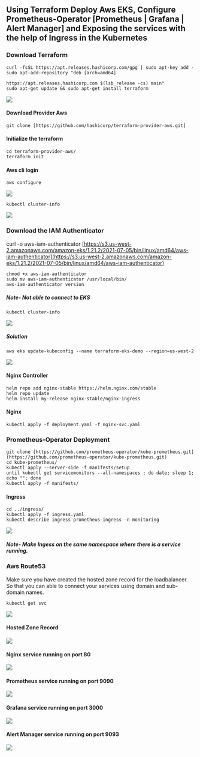 
## Using Terraform Deploy Aws EKS, Configure Prometheus-Operator [Prometheus | Grafana | Alert Manager] and Exposing the services with the help of Ingress in the Kubernetes
### Download Terraform
    curl -fsSL https://apt.releases.hashicorp.com/gpg | sudo apt-key add -
    sudo apt-add-repository "deb [arch=amd64] 

    https://apt.releases.hashicorp.com $(lsb_release -cs) main"
    sudo apt-get update && sudo apt-get install terraform


![](https://lh6.googleusercontent.com/GrH03QY6JJklhrpX_TpmP3Kf4PbF_dHWfUYmKDcNxPPlSiwDuN33WA_2PVFxal-fTBo20ae-0s4CyvbDuRQHQQpdwfZBSslTMDrzqb5pvTHUCyYvd7keVmkys6e-9CA3hjaGOPNWj5af_dKEZB0)

#### Download Provider Aws
`git clone [https://github.com/hashicorp/terraform-provider-aws.git]`

#### Initialize the terraform

    cd terraform-provider-aws/
    terraform init

#### Aws cli login
    aws configure
![](https://lh5.googleusercontent.com/ui6g8zYPl4sLOoGlvJByEoc3QE21kBnaazZDebPQ0gEBN7yan8BP71S3Qy5vBDIWcPdEJAKJLMmiIwHc5D05E_pBtFqt-LV-kPM50x2PlIke79f0sGtAn9D8avEURJEGO5wslUGzdIh_Lx25v2U)

    kubectl cluster-info

![](https://lh6.googleusercontent.com/klsEg1CXx7e78AiYi4D2FxJ2TGR2NJtF0RY4j9nqGDKdDZA3tSY9DVqj7vrO1WANMSOdVqfSCqxmBF4EIq5fu6DLzokOGBIWeGPV5Sagiqd3VqIruSbItgFiwMt6pBad_C7mh_eOyu5WO--7TSM)

### Download the IAM Authenticator
curl -o aws-iam-authenticator [https://s3.us-west-2.amazonaws.com/amazon-eks/1.21.2/2021-07-05/bin/linux/amd64/aws-iam-authenticator](https://s3.us-west-2.amazonaws.com/amazon-eks/1.21.2/2021-07-05/bin/linux/amd64/aws-iam-authenticator)

    chmod +x aws-iam-authenticator
    sudo mv aws-iam-authenticator /usr/local/bin/
    aws-iam-authenticator version

  
##### Note- Not able to connect to EKS

    kubectl cluster-info

![](https://lh5.googleusercontent.com/27FJeZYcLguHbKnCtJWYKQ4c7aLMlVAFkhqwX8gm-r9YlCP86ciD2poZlACLvcBt7LHnzmEwa0yrj5yHl_EKSq_hbc_5uSi0JmV_vTchDk9xys76FhCwRUQdVD_GuKGFbtXqZuOCGy2ed8L3Gto)

##### Solution
    aws eks update-kubeconfig --name terraform-eks-demo --region=us-west-2

![](https://lh6.googleusercontent.com/BM9XCn3uZv0409MkBRRB9zqKSrc2wCy3iQV4x6LPr-M0Jn-DF_s8ENOr_FOh8Chi-j_abRoDkZ0dMUISWWQrMRbvipd7hfnHNkaHlR-yEcWaFme11ciD_Z5uk7V2I9SW3lly7x4Jr4TnIl1SEDE)

#### Nginx Controller

    helm repo add nginx-stable https://helm.nginx.com/stable
    helm repo update
    helm install my-release nginx-stable/nginx-ingress
#### Nginx 
    kubectl apply -f deployment.yaml -f nginx-svc.yaml

### Prometheus-Operator Deployment
    git clone [https://github.com/prometheus-operator/kube-prometheus.git](https://github.com/prometheus-operator/kube-prometheus.git)
    cd kube-prometheus/
    kubectl apply --server-side -f manifests/setup
    until kubectl get servicemonitors --all-namespaces ; do date; sleep 1; echo ""; done
    kubectl apply -f manifests/

#### Ingress
    cd ../ingress/
    kubectl apply -f ingress.yaml
    kubectl describe ingress prometheus-ingress -n monitoring
![](https://lh5.googleusercontent.com/eiUvNFkuOMOvpttdhnJ3ybB9vYR0vG5B_0I79ZXrg9z-XF8U87o0OE5CNUW0KwGkL6YZR1NI6FutCL5BVgWHnInrSxO8lUjrHXmPlMQFDMk0xe1VsZ2gcL6h7ITsZazpC1UkR3ONVxTBE8ONK08)

##### Note- Make Ingess on the same namespace where there is a service running.

### Aws Route53
Make sure you have created the hosted zone record for the loadbalancer. So that you can able to connect your services using domain and sub-domain names.

    kubectl get svc

![](https://lh6.googleusercontent.com/8UFBNDgb4u2qt3GZHlMqS4pgEfQMgMInycjhB8t5kWtTyPtSc88JZXFfURT8O337vXh1lGN1bFq7npPay8XJSlyzsKZdcEwFY2DjUrPUDiVQMB9Uc80QGjF_7INlVkpxq40hPSMEvk9Yt5PXfLs)

#### Hosted Zone Record 
![](https://lh5.googleusercontent.com/swvTRcjG4OHqRnKwIAKhld-ucbNyANjtMcyGPqo-aGIJdx4mcJlA_i_DeJ11zf-Kd9QXGByH2pnNsJxpkz6HmJ1fh1g8RohvSjL4-A5d4o4qh2TrV5-u9pWhn6q9keJORMYjXIXbu4_ZKrv72hY)

#### Nginx service running on port 80
![](https://lh4.googleusercontent.com/Sh3T8LeyO3AMp0F9r5BP3oK0gag1l08Q4iK7xDVNn_qMQ9pfmRl8JvFHP8XmqEY1roqbD9h9EN6YXTeI7S7XfO_Dd-frpV7whStEY5Opit7Y2EE8YtHkzKrrkrxHrU3SNqBGemNNVmAdNutiJA)

#### Prometheus service running on port 9090
![](https://lh4.googleusercontent.com/lBuhTgOYEZdkt8QFpoMHEZJtejzmtkNZepAfkO9j61mfWzqjUxHXgOhgXJQYpOcBOXJE-Xy5yCbgpGSc5WFgh4To5gVP6gGgS9En1_wSaRLen2Z3pkQ90XCi0HXhxV1F2PMY8mMnnnM5oT14fHg)
#### Grafana service running on port 3000
![](https://lh5.googleusercontent.com/c9q0BTrgKK02wJhl_0jouWTXJgMXdU6g3AXTI5ClDTS3M4YrjP9OggKFw9tog15D20_gNQcTDn-sLbMvNjK6P_atkE4SkGmtNO0_SKB_exqOHM5hxBfDth6c47SR0SrBYmu_32IzIjkaWPMhVHo)
#### Alert Manager service running on port 9093
![](https://lh5.googleusercontent.com/Ni5gkcjLBENribilzCp75lEICNMzwLSembeT69Bg0EDVAOKM20M-N_fRra-1XdeleVDAu3w2rLfvxf91ZOUmdb-KHbXjjNRWn9T409Y7t2uryPUHYOcZW3MrmxiXnzAQqZsRBklU2_rBjz9KFmo)

